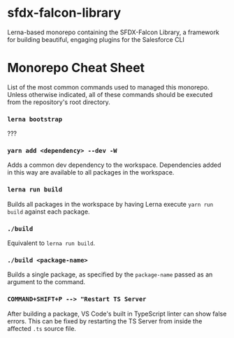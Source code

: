 # sfdx-falcon-library
Lerna-based monorepo containing the SFDX-Falcon Library, a framework for building beautiful, engaging plugins for the Salesforce CLI


# Monorepo Cheat Sheet
List of the most common commands used to managed this monorepo. Unless otherwise indicated, all of these commands should be executed from the repository's root directory.

### `lerna bootstrap`
???

### `yarn add <dependency> --dev -W`
Adds a common dev dependency to the workspace. Dependencies added in this way are available to all packages in the workspace.

### `lerna run build`
Builds all packages in the workspace by having Lerna execute `yarn run build` against each package.

### `./build`
Equivalent to `lerna run build`.

### `./build <package-name>`
Builds a single package, as specified by the `package-name` passed as an argument to the command.

### `COMMAND+SHIFT+P --> "Restart TS Server`
After building a package, VS Code's built in TypeScript linter can show false errors. This can be fixed by restarting the TS Server from inside the affected `.ts` source file.